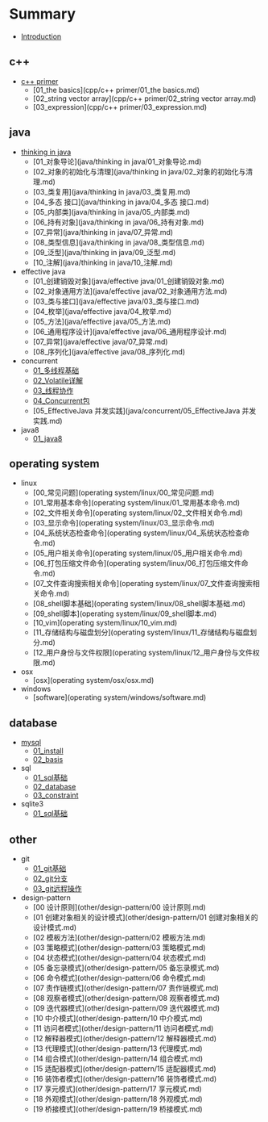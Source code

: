 # Summary

* [Introduction](README.md)

## c++

* [c++ primer](c++/c++-primer.md)
  * [01\_the basics](cpp/c++ primer/01_the basics.md)
  * [02_string vector array](cpp/c++ primer/02_string vector array.md)
  * [03_expression](cpp/c++ primer/03_expression.md)

## java

* [thinking in java](java/thinking-in-java.md)
  * [01\_对象导论](java/thinking in java/01_对象导论.md)
  * [02\_对象的初始化与清理](java/thinking in java/02_对象的初始化与清理.md)
  * [03\_类复用](java/thinking in java/03_类复用.md)
  * [04\_多态 接口](java/thinking in java/04_多态 接口.md)
  * [05\_内部类](java/thinking in java/05_内部类.md)
  * [06\_持有对象](java/thinking in java/06_持有对象.md)
  * [07\_异常](java/thinking in java/07_异常.md)
  * [08\_类型信息](java/thinking in java/08_类型信息.md)
  * [09\_泛型](java/thinking in java/09_泛型.md)
  * [10\_注解](java/thinking in java/10_注解.md)
* effective java
  * [01\_创建销毁对象](java/effective java/01_创建销毁对象.md)
  * [02\_对象通用方法](java/effective java/02_对象通用方法.md)
  * [03\_类与接口](java/effective java/03_类与接口.md)
  * [04\_枚举](java/effective java/04_枚举.md)
  * [05\_方法](java/effective java/05_方法.md)
  * [06\_通用程序设计](java/effective java/06_通用程序设计.md)
  * [07\_异常](java/effective java/07_异常.md)
  * [08\_序列化](java/effective java/08_序列化.md)
* concurrent
  * [01\_多线程基础](java/concurrent/01_多线程基础.md)
  * [02\_Volatile详解](java/concurrent/02_Volatile详解.md)
  * [03\_线程协作](java/concurrent/03_线程协作.md)
  * [04\_Concurrent包](java/concurrent/04_Concurrent包.md)
  * [05\_EffectiveJava 并发实践](java/concurrent/05_EffectiveJava 并发实践.md)
* java8
  * [01\_java8](java/java8/01_java8.md)

## operating system

* linux
  * [00\_常见问题](operating system/linux/00_常见问题.md)
  * [01\_常用基本命令](operating system/linux/01_常用基本命令.md)
  * [02\_文件相关命令](operating system/linux/02_文件相关命令.md)
  * [03\_显示命令](operating system/linux/03_显示命令.md)
  * [04\_系统状态检查命令](operating system/linux/04_系统状态检查命令.md)
  * [05\_用户相关命令](operating system/linux/05_用户相关命令.md)
  * [06\_打包压缩文件命令](operating system/linux/06_打包压缩文件命令.md)
  * [07\_文件查询搜索相关命令](operating system/linux/07_文件查询搜索相关命令.md)
  * [08\_shell脚本基础](operating system/linux/08_shell脚本基础.md)
  * [09\_shell脚本](operating system/linux/09_shell脚本.md)
  * [10\_vim](operating system/linux/10_vim.md)
  * [11\_存储结构与磁盘划分](operating system/linux/11_存储结构与磁盘划分.md)
  * [12\_用户身份与文件权限](operating system/linux/12_用户身份与文件权限.md)
* osx
  * [osx](operating system/osx/osx.md)
* windows
  * [software](operating system/windows/software.md)

## database

* [mysql](database/mysql.md)
  * [01\_install](database/mysql/01_install.md)
  * [02\_basis](database/mysql/02_basis.md)
* sql
  * [01\_sql基础](database/sql/01_sql基础.md)
  * [02\_database](database/sql/02_database.md)
  * [03\_constraint](database/sql/03_constraint.md)
* sqlite3
  * [01\_sql基础](database/sqlite3/01_install.md)

## other

* git
  * [01\_git基础](other/git/01_git基础.md)
  * [02\_git分支](other/git/02_git分支.md)
  * [03\_git远程操作](other/git/03_git远程操作.md)
* design-pattern
  * [00 设计原则](other/design-pattern/00 设计原则.md)
  * [01 创建对象相关的设计模式](other/design-pattern/01 创建对象相关的设计模式.md)
  * [02 模板方法](other/design-pattern/02 模板方法.md)
  * [03 策略模式](other/design-pattern/03 策略模式.md)
  * [04 状态模式](other/design-pattern/04 状态模式.md)
  * [05 备忘录模式](other/design-pattern/05 备忘录模式.md)
  * [06 命令模式](other/design-pattern/06 命令模式.md)
  * [07 责作链模式](other/design-pattern/07 责作链模式.md)
  * [08 观察者模式](other/design-pattern/08 观察者模式.md)
  * [09 迭代器模式](other/design-pattern/09 迭代器模式.md)
  * [10 中介模式](other/design-pattern/10 中介模式.md)
  * [11 访问者模式](other/design-pattern/11 访问者模式.md)
  * [12 解释器模式](other/design-pattern/12 解释器模式.md)
  * [13 代理模式](other/design-pattern/13 代理模式.md)
  * [14 组合模式](other/design-pattern/14 组合模式.md)
  * [15 适配器模式](other/design-pattern/15 适配器模式.md)
  * [16 装饰者模式](other/design-pattern/16 装饰者模式.md)
  * [17 享元模式](other/design-pattern/17 享元模式.md)
  * [18 外观模式](other/design-pattern/18 外观模式.md)
  * [19 桥接模式](other/design-pattern/19 桥接模式.md)

